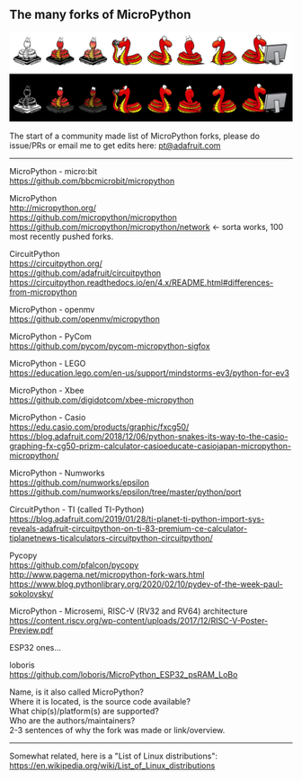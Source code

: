 ## The many forks of MicroPython

[![MicroPython forks](./assets/micropython.jpg)](https://github.com/adafruit/awesome-micropythons)

The start of a community made list of MicroPython forks, please do issue/PRs or email me to get edits here: pt@adafruit.com  
* * *

MicroPython - micro:bit  
https://github.com/bbcmicrobit/micropython

MicroPython  
http://micropython.org/  
https://github.com/micropython/micropython  
https://github.com/micropython/micropython/network <- sorta works, 100 most recently pushed forks.

CircuitPython  
https://circuitpython.org/  
https://github.com/adafruit/circuitpython  
https://circuitpython.readthedocs.io/en/4.x/README.html#differences-from-micropython

MicroPython - openmv  
https://github.com/openmv/micropython

MicroPython - PyCom  
https://github.com/pycom/pycom-micropython-sigfox

MicroPython - LEGO  
https://education.lego.com/en-us/support/mindstorms-ev3/python-for-ev3

MicroPython - Xbee  
https://github.com/digidotcom/xbee-micropython

MicroPython - Casio  
https://edu.casio.com/products/graphic/fxcg50/  
https://blog.adafruit.com/2018/12/06/python-snakes-its-way-to-the-casio-graphing-fx-cg50-prizm-calculator-casioeducate-casiojapan-micropython-micropython/

MicroPython - Numworks  
https://github.com/numworks/epsilon  
https://github.com/numworks/epsilon/tree/master/python/port

CircuitPython - TI (called TI-Python)  
https://blog.adafruit.com/2019/01/28/ti-planet-ti-python-import-sys-reveals-adafruit-circuitpython-on-ti-83-premium-ce-calculator-tiplanetnews-ticalculators-circuitpython-circuitpython/

Pycopy  
https://github.com/pfalcon/pycopy  
http://www.pagema.net/micropython-fork-wars.html  
https://www.blog.pythonlibrary.org/2020/02/10/pydev-of-the-week-paul-sokolovsky/

MicroPython - Microsemi, RISC-V (RV32 and RV64) architecture  
https://content.riscv.org/wp-content/uploads/2017/12/RISC-V-Poster-Preview.pdf

ESP32 ones...  
  
loboris  
https://github.com/loboris/MicroPython_ESP32_psRAM_LoBo

Name, is it also called MicroPython?  
Where it is located, is the source code available?  
What chip(s)/platform(s) are supported?  
Who are the authors/maintainers?  
2-3 sentences of why the fork was made or link/overview.

* * *

Somewhat related, here is a "List of Linux distributions":  
https://en.wikipedia.org/wiki/List_of_Linux_distributions



